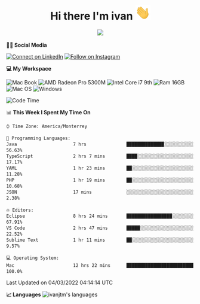 <h1 align="center">Hi there I'm ivan <img src="https://raw.githubusercontent.com/ABSphreak/ABSphreak/master/gifs/Hi.gif" width="40px" /></h1>
<div align="center">
<img src="http://github-readme-streak-stats.herokuapp.com?user=ivanjtm&hide_border=true&background=00000000&border=FFFFFF00&sideNums=A8A8A8&sideLabels=A8A8A8&currStreakNum=FFC93C&dates=A8A8A8)](https://git.io/streak-stats"/>
</div>

**👦🏻 Social Media**

[![Connect on LinkedIn](https://img.shields.io/badge/LinkedIn-%230077B5.svg?&style=flat-square&logo=linkedin&logoColor=white)](https://www.linkedin.com/in/ivanjtm)
[![Follow on Instagram](https://img.shields.io/badge/Instagram-E4405F?style=flat-square&logo=instagram&logoColor=white)](https://www.instagram.com/ivanjtm)

**💻 My Workspace**

![Mac Book](https://img.shields.io/badge/Apple-MacBook_Pro_2019-999999?style=flat-square&logo=apple&logoColor=white)
![AMD Radeon Pro 5300M](https://img.shields.io/badge/AMD-Radeon_Pro_5300M-ED1C24?style=flat-square&logo=amd&logoColor=white)
![Intel Core i7 9th](https://img.shields.io/badge/Intel-Core_i7_9th-0071C5?style=flat-square&logo=intel&logoColor=white)
![Ram 16GB](https://img.shields.io/badge/RAM-16GB-230071C5?style=flat-square&logoColor=white)
![Mac OS](https://img.shields.io/badge/Mac%20OS-000000?style=flat-square&logo=apple&logoColor=white)
![Windows](https://img.shields.io/badge/Windows-0078D6?style=flat-square&logo=windows&logoColor=white)


<!--START_SECTION:waka-->
![Code Time](http://img.shields.io/badge/Code%20Time-626%20hrs%2055%20mins-blue)

📊 **This Week I Spent My Time On** 

```text
⌚︎ Time Zone: America/Monterrey

💬 Programming Languages: 
Java                     7 hrs               ██████████████░░░░░░░░░░░   56.63% 
TypeScript               2 hrs 7 mins        ████░░░░░░░░░░░░░░░░░░░░░   17.17% 
YAML                     1 hr 23 mins        ██░░░░░░░░░░░░░░░░░░░░░░░   11.28% 
PHP                      1 hr 19 mins        ██░░░░░░░░░░░░░░░░░░░░░░░   10.68% 
JSON                     17 mins             ░░░░░░░░░░░░░░░░░░░░░░░░░   2.38%

🔥 Editors: 
Eclipse                  8 hrs 24 mins       █████████████████░░░░░░░░   67.91% 
VS Code                  2 hrs 47 mins       █████░░░░░░░░░░░░░░░░░░░░   22.52% 
Sublime Text             1 hr 11 mins        ██░░░░░░░░░░░░░░░░░░░░░░░   9.57%

💻 Operating System: 
Mac                      12 hrs 22 mins      █████████████████████████   100.0%

```


 Last Updated on 04/03/2022 04:14:14 UTC
<!--END_SECTION:waka-->
**📈 Languages**
 ![ivanjtm's languages](https://wakatime.com/share/@ivanjtm/a32f83c6-d0c9-49a4-a5ae-d0440b950377.svg)
